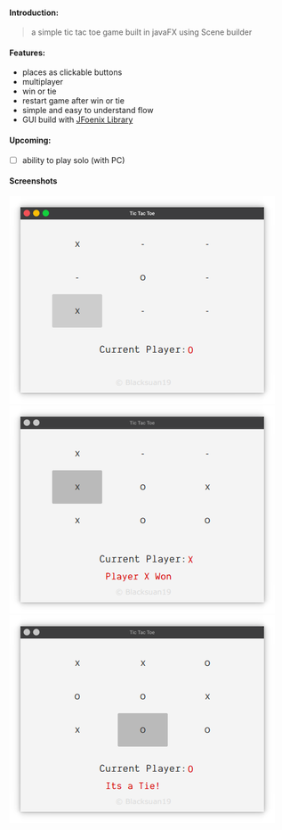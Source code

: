 #### Introduction:
> a simple tic tac toe game built in javaFX using Scene builder

#### Features:
- places as clickable buttons
- multiplayer
- win or tie
- restart game after win or tie
- simple and easy to understand flow
- GUI build with [JFoenix Library](https://github.com/jfoenixadmin/JFoenix)  

#### Upcoming:
- [ ] ability to play solo (with PC)

#### Screenshots

<img src="https://raw.githubusercontent.com/jsimplefx/Tic-Tac-Toe/936c0bb1f52c4f931546997cfd517ed404220883/screenshots/Screenshot_20190306_124043.png">  

<img src="https://raw.githubusercontent.com/jsimplefx/Tic-Tac-Toe/936c0bb1f52c4f931546997cfd517ed404220883/screenshots/Screenshot_20190306_124116.png">  

<img src="https://raw.githubusercontent.com/jsimplefx/Tic-Tac-Toe/936c0bb1f52c4f931546997cfd517ed404220883/screenshots/Screenshot_20190306_124151.png">  